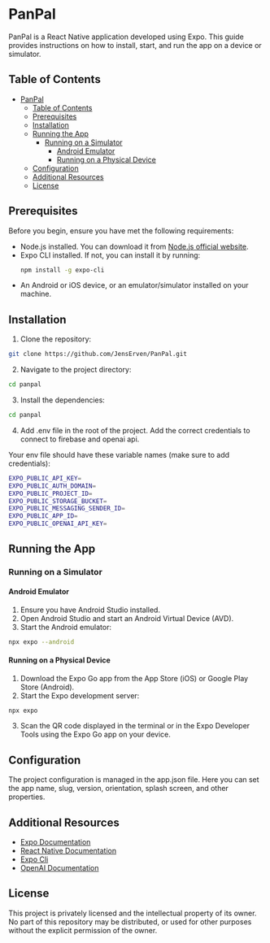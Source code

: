 # PanPal

PanPal is a React Native application developed using Expo. This guide provides instructions on how to install, start, and run the app on a device or simulator.

## Table of Contents

- [PanPal](#panpal)
  - [Table of Contents](#table-of-contents)
  - [Prerequisites](#prerequisites)
  - [Installation](#installation)
  - [Running the App](#running-the-app)
    - [Running on a Simulator](#running-on-a-simulator)
      - [Android Emulator](#android-emulator)
      - [Running on a Physical Device](#running-on-a-physical-device)
  - [Configuration](#configuration)
  - [Additional Resources](#additional-resources)
  - [License](#license)

## Prerequisites

Before you begin, ensure you have met the following requirements:

- Node.js installed. You can download it from [Node.js official website](https://nodejs.org/).
- Expo CLI installed. If not, you can install it by running:
  ```sh
  npm install -g expo-cli
  ```
- An Android or iOS device, or an emulator/simulator installed on your machine.

## Installation

1. Clone the repository:

```sh
git clone https://github.com/JensErven/PanPal.git
```

2. Navigate to the project directory:

```sh
cd panpal
```

3. Install the dependencies:

```sh
cd panpal
```

4. Add .env file in the root of the project. Add the correct credentials to connect to firebase and openai api.

Your env file should have these variable names (make sure to add credentials):

```sh
EXPO_PUBLIC_API_KEY=
EXPO_PUBLIC_AUTH_DOMAIN=
EXPO_PUBLIC_PROJECT_ID=
EXPO_PUBLIC_STORAGE_BUCKET=
EXPO_PUBLIC_MESSAGING_SENDER_ID=
EXPO_PUBLIC_APP_ID=
EXPO_PUBLIC_OPENAI_API_KEY=
```

## Running the App

### Running on a Simulator

#### Android Emulator

1. Ensure you have Android Studio installed.
2. Open Android Studio and start an Android Virtual Device (AVD).
3. Start the Android emulator:

```sh
npx expo --android
```

#### Running on a Physical Device

1. Download the Expo Go app from the App Store (iOS) or Google Play Store (Android).
2. Start the Expo development server:

```sh
npx expo
```

3. Scan the QR code displayed in the terminal or in the Expo Developer Tools using the Expo Go app on your device.

## Configuration

The project configuration is managed in the app.json file. Here you can set the app name, slug, version, orientation, splash screen, and other properties.

## Additional Resources

- [Expo Documentation](https://docs.expo.dev/)
- [React Native Documentation](https://reactnative.dev/docs/getting-started)
- [Expo Cli](https://docs.expo.dev/more/expo-cli/)
- [OpenAI Documentation](https://platform.openai.com/docs/api-reference/introduction)

## License

This project is privately licensed and the intellectual property of its owner. No part of this repository may be distributed, or used for other purposes without the explicit permission of the owner.

